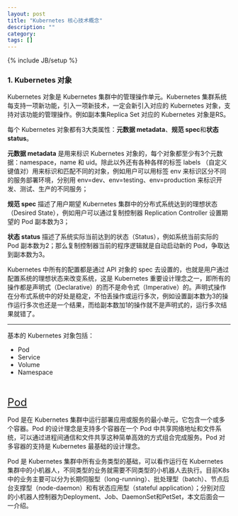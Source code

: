 ```yaml
---
layout: post
title: "Kubernetes 核心技术概念"
description: ""
category: 
tags: []
---
```

{% include JB/setup %}

### 1.  Kubernetes 对象

Kubernetes 对象是 Kubernetes 集群中的管理操作单元。Kubernetes 集群系统每支持一项新功能，引入一项新技术，一定会新引入对应的 Kubernetes 对象，支持对该功能的管理操作。例如副本集Replica Set 对应的 Kubernetes 对象是RS。

每个 Kubernetes 对象都有3大类属性：**元数据 metadata**、**规范 spec**和**状态 status**。

**元数据 metadata** 是用来标识 Kubernetes 对象的，每个对象都至少有3个元数据：namespace，name 和 uid。除此以外还有各种各样的标签 labels （自定义键值对）用来标识和匹配不同的对象，例如用户可以用标签 env 来标识区分不同的服务部署环境，分别用 env=dev、env=testing、env=production 来标识开发、测试、生产的不同服务；

**规范 spec** 描述了用户期望 Kubernetes 集群中的分布式系统达到的理想状态（Desired State），例如用户可以通过复制控制器 Replication Controller 设置期望的 Pod 副本数为3；

**状态 status** 描述了系统实际当前达到的状态（Status），例如系统当前实际的 Pod 副本数为2；那么复制控制器当前的程序逻辑就是自动启动新的 Pod，争取达到副本数为3。

Kubernetes 中所有的配置都是通过 API 对象的 spec 去设置的，也就是用户通过配置系统的理想状态来改变系统，这是 Kubernetes 重要设计理念之一，即所有的操作都是声明式（Declarative）的而不是命令式（Imperative）的。声明式操作在分布式系统中的好处是稳定，不怕丢操作或运行多次，例如设置副本数为3的操作运行多次也还是一个结果，而给副本数加1的操作就不是声明式的，运行多次结果就错了。

---

基本的 Kubernetes 对象包括：

* Pod
* Service
* Volume
* Namespace

<br>

<font size="5"><u>Pod</u></font>

Pod 是在 Kubernetes 集群中运行部署应用或服务的最小单元，它包含一个或多个容器。Pod 的设计理念是支持多个容器在一个 Pod 中共享网络地址和文件系统，可以通过进程间通信和文件共享这种简单高效的方式组合完成服务。Pod 对多容器的支持是 Kubernetes 最基础的设计理念。

Pod 是 Kubernetes 集群中所有业务类型的基础，可以看作运行在 Kubernetes 集群中的小机器人，不同类型的业务就需要不同类型的小机器人去执行。目前K8s中的业务主要可以分为长期伺服型（long-running）、批处理型（batch）、节点后台支撑型（node-daemon）和有状态应用型（stateful application）；分别对应的小机器人控制器为Deployment、Job、DaemonSet和PetSet，本文后面会一一介绍。